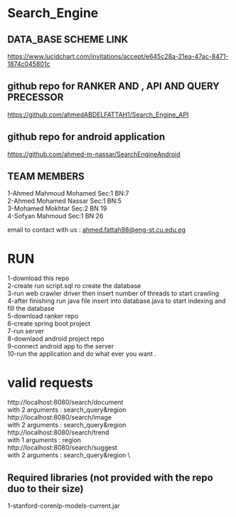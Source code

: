 # Search_Engine

## DATA_BASE SCHEME LINK
https://www.lucidchart.com/invitations/accept/e645c28a-21ea-47ac-8471-1874c045801c

## github repo for RANKER AND , API AND QUERY PRECESSOR 
https://github.com/ahmedABDELFATTAH1/Search_Engine_API

## github repo for android application 
https://github.com/ahmed-m-nassar/SearchEngineAndroid

## TEAM MEMBERS 
1-Ahmed Mahmoud Mohamed Sec:1 BN:7 \
2-Ahmed Mohamed Nassar Sec:1 BN:5 \
3-Mohamed Mokhtar Sec:2 BN 19 \
4-Sofyan Mahmoud Sec:1 BN 26 

email to contact with us : ahmed.fattah98@eng-st.cu.edu.eg

# RUN
1-download this repo \
2-create run script.sql ro create the database \
3-run web crawler driver then insert number of threads to start crawling \
4-after finishing run java file insert into database.java to start indexing and fill the database \
5-download ranker repo \
6-create spring boot project \
7-run server \
8-downlaod android project repo \
9-connect android app to the server \
10-run the application and do what ever you want .

# valid requests 
http://localhost:8080/search/document \
with 2 arguments : search_query&region \
http://localhost:8080/search/image \
with 2 arguments : search_query&region \
http://localhost:8080/search/trend \
with 1 arguments : region \
http://localhost:8080/search/suggest \
with 2 arguments : search_query&region \


## Required libraries (not provided with the repo duo to their size)
1-stanford-corenlp-models-current.jar




